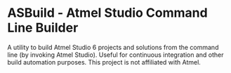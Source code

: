 # ASBuild - Atmel Studio Command Line Builder

A utility to build Atmel Studio 6 projects and solutions from the command line (by invoking Atmel Studio). Useful for continuous integration and other build automation purposes. This project is not affiliated with Atmel.
